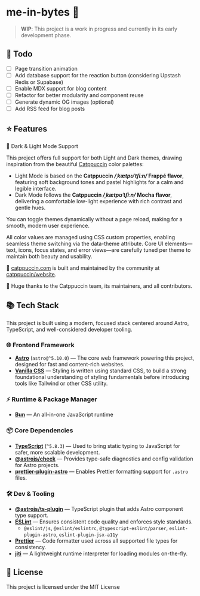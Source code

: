 # me-in-bytes 🚀

> **WIP**: This project is a work in progress and currently in its early development phase.

## 🚧 Todo

- [ ] Page transition animation
- [ ] Add database support for the reaction button (considering Upstash Redis or Supabase)
- [ ] Enable MDX support for blog content
- [ ] Refactor for better modularity and component reuse
- [ ] Generate dynamic OG images (optional)
- [ ] Add RSS feed for blog posts

## ⭐ Features

🔆 Dark & Light Mode Support

This project offers full support for both Light and Dark themes, drawing inspiration from the beautiful [Catppuccin](https://catppuccin.com/) color palettes:

- Light Mode is based on the **Catppuccin _/ˌkætpʊˈtʃiːn/_ Frappé flavor**, featuring soft background tones and pastel highlights for a calm and legible interface.
- Dark Mode follows the **Catppuccin _/ˌkætpʊˈtʃiːn/_ Mocha flavor**, delivering a comfortable low-light experience with rich contrast and gentle hues.

You can toggle themes dynamically without a page reload, making for a smooth, modern user experience.

All color values are managed using CSS custom properties, enabling seamless theme switching via the data-theme attribute. Core UI elements—text, icons, focus states, and error views—are carefully tuned per theme to maintain both beauty and usability.

🎨 [catppuccin.com](https://catppuccin.com/) is built and maintained by the community at [catppuccin/website](https://catppuccin.com/).

💌 Huge thanks to the Catppuccin team, its maintainers, and all contributors.

## 📚 Tech Stack

This project is built using a modern, focused stack centered around Astro, TypeScript, and well-considered developer tooling.

### 🌐 Frontend Framework

- **[Astro](https://astro.build/)** (`astro@^5.10.0`) — The core web framework powering this project, designed for fast and content-rich websites.
- **[Vanilla CSS](https://developer.mozilla.org/en-US/docs/Web/CSS)** — Styling is written using standard CSS, to build a strong foundational understanding of styling fundamentals before introducing tools like Tailwind or other CSS utility.

### ⚡ Runtime & Package Manager

- **[Bun](https://bun.sh/)** — An all-in-one JavaScript runtime

### 📦 Core Dependencies

- **[TypeScript](https://www.typescriptlang.org/)** (`^5.8.3`) — Used to bring static typing to JavaScript for safer, more scalable development.
- **[@astrojs/check](https://github.com/withastro/astro/tree/main/packages/integrations/check)** — Provides type-safe diagnostics and config validation for Astro projects.
- **[prettier-plugin-astro](https://github.com/withastro/prettier-plugin-astro)** — Enables Prettier formatting support for `.astro` files.

### 🛠️ Dev & Tooling

- **[@astrojs/ts-plugin](https://github.com/withastro/astro/tree/main/packages/integrations/ts-plugin)** — TypeScript plugin that adds Astro component type support.
- **[ESLint](https://eslint.org/)** — Ensures consistent code quality and enforces style standards.
  - `@eslint/js`, `@eslint/eslintrc`, `@typescript-eslint/parser`, `eslint-plugin-astro`, `eslint-plugin-jsx-a11y`
- **[Prettier](https://prettier.io/)** — Code formatter used across all supported file types for consistency.
- **[jiti](https://github.com/unjs/jiti)** — A lightweight runtime interpreter for loading modules on-the-fly.

## 🪪 License

This project is licensed under the MIT License

